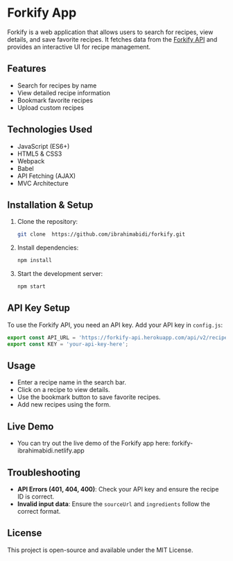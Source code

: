 # Forkify App

Forkify is a web application that allows users to search for recipes, view details, and save favorite recipes. It fetches data from the [Forkify API](https://forkify-api.herokuapp.com/) and provides an interactive UI for recipe management.

## Features

- Search for recipes by name
- View detailed recipe information
- Bookmark favorite recipes
- Upload custom recipes

## Technologies Used

- JavaScript (ES6+)
- HTML5 & CSS3
- Webpack
- Babel
- API Fetching (AJAX)
- MVC Architecture

## Installation & Setup

1. Clone the repository:
   ```bash
   git clone  https://github.com/ibrahimabidi/forkify.git
   ```
2. Install dependencies:
   ```bash
   npm install
   ```
3. Start the development server:
   ```bash
   npm start
   ```

## API Key Setup

To use the Forkify API, you need an API key. Add your API key in `config.js`:

```js
export const API_URL = 'https://forkify-api.herokuapp.com/api/v2/recipes/';
export const KEY = 'your-api-key-here';
```

## Usage

- Enter a recipe name in the search bar.
- Click on a recipe to view details.
- Use the bookmark button to save favorite recipes.
- Add new recipes using the form.

 ## Live Demo
 - You can try out the live demo of the Forkify app here: forkify-ibrahimabidi.netlify.app

## Troubleshooting

- **API Errors (401, 404, 400)**: Check your API key and ensure the recipe ID is correct.
- **Invalid input data**: Ensure the `sourceUrl` and `ingredients` follow the correct format.

## License

This project is open-source and available under the MIT License.

